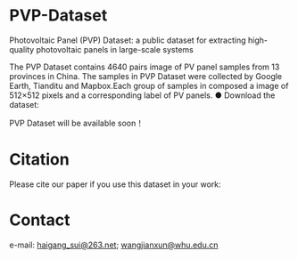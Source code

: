 # PVP-Dataset
Photovoltaic Panel (PVP) Dataset: a public dataset for extracting high-quality photovoltaic panels in large-scale systems

The PVP Dataset contains 4640 pairs image of PV panel samples from 13 provinces in China. The samples in PVP Dataset were collected by Google Earth, Tianditu and Mapbox.Each group of samples in composed a image of 512×512 pixels and a corresponding label of PV panels. 
	● Download the dataset: 

PVP Dataset will be available soon！

# Citation
Please cite our paper if you use this dataset in your work:

# Contact
e-mail: haigang_sui@263.net; wangjianxun@whu.edu.cn
